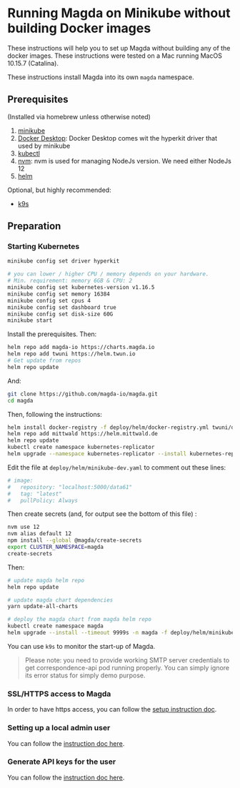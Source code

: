 # Running Magda on Minikube without building Docker images

These instructions will help you to set up Magda without building
any of the docker images. These instructions were tested on a Mac
running MacOS 10.15.7 (Catalina).

These instructions install Magda into its own `magda` namespace.

## Prerequisites

(Installed via homebrew unless otherwise noted)

1. [minikube](https://minikube.sigs.k8s.io/docs/start/)
2. [Docker Desktop](https://www.docker.com/products/docker-desktop): Docker Desktop comes wit the hyperkit driver that used by minikube
3. [kubectl](https://kubernetes.io/docs/tasks/tools/)
4. [nvm](https://github.com/nvm-sh/nvm): nvm is used for managing NodeJs version. We need either NodeJs 12
5. [helm](https://helm.sh/)

Optional, but highly recommended:

- [k9s](https://github.com/derailed/k9s)

## Preparation

### Starting Kubernetes

```bash
minikube config set driver hyperkit

# you can lower / higher CPU / memory depends on your hardware.
# Min. requirement: memory 6GB & CPU: 2
minikube config set kubernetes-version v1.16.5
minikube config set memory 16384
minikube config set cpus 4
minikube config set dashboard true
minikube config set disk-size 60G
minikube start
```

Install the prerequisites.
Then:

```bash
helm repo add magda-io https://charts.magda.io
helm repo add twuni https://helm.twun.io
# Get update from repos
helm repo update
```

And:

```bash
git clone https://github.com/magda-io/magda.git
cd magda
```

Then, following the instructions:

```bash
helm install docker-registry -f deploy/helm/docker-registry.yml twuni/docker-registry
helm repo add mittwald https://helm.mittwald.de
helm repo update
kubectl create namespace kubernetes-replicator
helm upgrade --namespace kubernetes-replicator --install kubernetes-replicator mittwald/kubernetes-replicator
```

Edit the file at `deploy/helm/minikube-dev.yaml` to comment out these lines:

```yaml
# image:
#   repository: "localhost:5000/data61"
#   tag: "latest"
#   pullPolicy: Always
```

Then create secrets (and, for output see the bottom of this file) :

```bash
nvm use 12
nvm alias default 12
npm install --global @magda/create-secrets
export CLUSTER_NAMESPACE=magda
create-secrets
```

Then:

```bash
# update magda helm repo
helm repo update

# update magda chart dependencies
yarn update-all-charts

# deploy the magda chart from magda helm repo
kubectl create namespace magda
helm upgrade --install --timeout 9999s -n magda -f deploy/helm/minikube-dev.yml magda deploy/helm/local-deployment
```

You can use `k9s` to monitor the start-up of Magda.

> Please note: you need to provide working SMTP server credentials to get correspondence-api pod running properly. You can simply ignore its error status for simply demo purpose.

### SSL/HTTPS access to Magda

In order to have https access, you can follow the [setup instruction doc](./how-to-setup-https-to-local-cluster.md).

### Setting up a local admin user

You can follow the [instruction doc here](./how-to-create-local-users.md).

### Generate API keys for the user

You can follow the [instruction doc here](./how-to-create-api-key.md).
